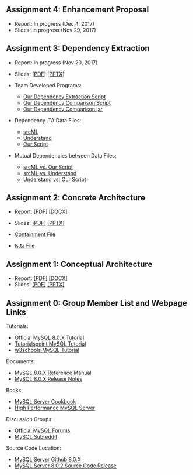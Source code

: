 ## Assignment 4: Enhancement Proposal

- Report: In progress (Dec 4, 2017)
- Slides: In progress (Nov 29, 2017)

## Assignment 3: Dependency Extraction

- Report: In progress (Nov 20, 2017)
- Slides: [[PDF]](https://github.com/azkevin/EECS4314/blob/master/A3/EECS4314%20A3%20Slides%20(TabsVsSpaces).pdf) [[PPTX]](https://github.com/azkevin/EECS4314/blob/master/A3/EECS4314%20A3%20Slides%20(TabsVsSpaces).pptx)

- Team Developed Programs: 
	- [Our Dependency Extraction Script](https://github.com/azkevin/EECS4314/blob/master/A3/a3data/include.py)
	- [Our Dependency Comparison Script](https://github.com/azkevin/EECS4314/blob/master/A3/a3data/MutualDependnecy.java)
	- [Our Dependency Comparison jar](https://github.com/azkevin/EECS4314/blob/master/A3/a3data/Mutual_Dependency.jar)
- Dependency .TA Data Files: 
	- [srcML](https://github.com/azkevin/EECS4314/blob/master/A3/a3data/mysql_srcML.raw.ta)
	- [Understand](https://github.com/azkevin/EECS4314/blob/master/A3/a3data/mysql_understand.raw.ta)
	- [Our Script](https://github.com/azkevin/EECS4314/blob/master/A3/a3data/test.raw.ta)

- Mutual Dependencies between Data Files: 
	- [srcML vs. Our Script](https://github.com/azkevin/EECS4314/blob/master/A3/a3data/srcML_Include_Common)
	- [srcML vs. Understand](https://github.com/azkevin/EECS4314/blob/master/A3/a3data/srcML_Understand_Common.txt)
	- [Understand vs. Our Script](https://github.com/azkevin/EECS4314/blob/master/A3/a3data/Understand_Include_Common)

## Assignment 2: Concrete Architecture

- Report: [[PDF]](https://github.com/azkevin/EECS4314/blob/master/A2/EECS4314%20A2%20Report%20(TabsVsSpaces).pdf) [[DOCX]](https://github.com/azkevin/EECS4314/blob/master/A2/EECS4314%20A2%20Report%20(TabsVsSpaces).docx)
- Slides: [[PDF]](https://github.com/azkevin/EECS4314/blob/master/A2/EECS4314%20A2%20Slides%20(TabsvsSpaces).pdf) [[PPTX]](https://github.com/azkevin/EECS4314/blob/master/A2/EECS4314%20A2%20Slides%20(TabsvsSpaces).pptx)

- [Containment File](https://github.com/azkevin/EECS4314/blob/master/A2/A2Data/MySQL_UnderstandFileDependency.contain)
- [ls.ta File](https://github.com/azkevin/EECS4314/blob/master/A2/A2Data/MySQL_UnderstandFileDependency.ls.ta)

## Assignment 1: Conceptual Architecture

- Report: [[PDF]](https://github.com/azkevin/EECS4314/blob/master/A1/EECS4314%20A1%20Report%20(TabsVsSpaces).pdf) [[DOCX]](https://github.com/azkevin/EECS4314/blob/master/A1/EECS4314%20A1%20Report%20(TabsVsSpaces).docx)
- Slides: [[PDF]](https://github.com/azkevin/EECS4314/blob/master/A1/EECS4314%20A1%20Slides%20(TabsVsSpaces).pdf) [[PPTX]](https://github.com/azkevin/EECS4314/blob/master/A1/EECS4314%20A1%20Slides.pptx)

## Assignment 0: Group Member List and Webpage Links

Tutorials:
- [Official MySQL 8.0.X Tutorial](https://dev.mysql.com/doc/refman/8.0/en/tutorial.html)
- [Tutorialspoint MySQL Tutorial](https://www.tutorialspoint.com/mysql/)
- [w3schools MySQL Tutorial](https://www.w3schools.com/sql/)

Documents:
- [MySQL 8.0.X Reference Manual](https://dev.mysql.com/doc/refman/8.0/en/)
- [MySQL 8.0.X Release Notes](https://dev.mysql.com/doc/relnotes/mysql/8.0/en/)

Books:
- [MySQL Server Cookbook](http://shop.oreilly.com/product/0636920032274.do)
- [High Performance MySQL Server](http://shop.oreilly.com/product/0636920022343.do)

Discussion Groups:
- [Official MySQL Forums](https://forums.mysql.com/)
- [MySQL Subreddit](https://www.reddit.com/r/mysql/)

Source Code Location:
- [MySQL Server Github 8.0.X](https://github.com/mysql/mysql-server/tree/8.0)
- [MySQL Server 8.0.2 Source Code Release](https://github.com/mysql/mysql-server/releases/tag/mysql-8.0.2)
